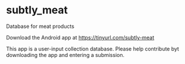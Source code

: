 # subtly_meat

Database for meat products

Download the Android app at https://tinyurl.com/subtly-meat

This app is a user-input collection database. Please help contribute byt downloading the app and entering a submission.
